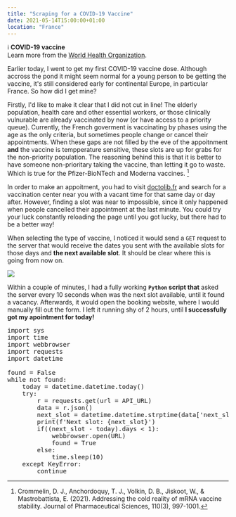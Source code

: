 ```yaml
---
title: "Scraping for a COVID-19 Vaccine"
date: 2021-05-14T15:00:00+01:00
location: "France"
---
```


<div class="info">

ℹ️ **COVID-19 vaccine**<br/>
Learn more from the [World Health Organization](https://www.who.int/emergencies/diseases/novel-coronavirus-2019/covid-19-vaccines).

</div>

Earlier today, I went to get my first COVID-19 vaccine dose. Although accross the pond it might seem normal for a young person to be getting the vaccine, it's still considered early for continental Europe, in particular France. So how did I get mine?

Firstly, I'd like to make it clear that I did not cut in line! The elderly population, health care and other essential workers, or those clinically vulnurable are already vaccinated by now (or have access to a priority queue). Currently, the French goverment is vaccinating by phases using the age as the only criteria, but sometimes people change or cancel their appointments. When these gaps are not filled by the eve of the appoitnment **and** the vaccine is tempperature sensitive, these slots are up for grabs for the non-priority population. The reasoning behind this is that it is better to have someone non-prioritary taking the vaccine, than letting it go to waste. Which is true for the Pfizer-BioNTech and Moderna vaccines. [^1]

[^1]: Crommelin, D. J., Anchordoquy, T. J., Volkin, D. B., Jiskoot, W., & Mastrobattista, E. (2021). Addressing the cold reality of mRNA vaccine stability. Journal of Pharmaceutical Sciences, 110(3), 997-1001.

In order to make an appoitment, you had to visit [doctolib.fr](https://www.doctolib.fr/) and search for a vaccination center near you with a vacant time for that same day or day after. However, finding a slot was near to impossible, since it only happened when people cancelled their appointment at the last minute. You could try your luck constantly reloading the page until you got lucky, but there had to be a better way!

When selecting the type of vaccine, I noticed it would send a `GET` request to the server that would receive the dates you sent with the available slots for those days and **the next available slot**. It should be clear where this is going from now on.

![](/image/schedule_vaccine_covid.png)

Within a couple of minutes, I had a fully working **`Python` script that** asked the server every 10 seconds when was the next slot available, until it found a vacancy. Afterwards, it would open the booking website, where I would manually fill out the form. I left it running shy of 2 hours, until **I successfully got my apointment for today!** 

<pre>
import sys
import time
import webbrowser
import requests
import datetime

found = False
while not found:
    today = datetime.datetime.today()
    try:
        r = requests.get(url = API_URL)
        data = r.json()
        next_slot = datetime.datetime.strptime(data['next_slot'], '%Y-%m-%d')
        print(f'Next slot: {next_slot}')
        if((next_slot - today).days < 1):
            webbrowser.open(URL)
            found = True
        else:
            time.sleep(10)
    except KeyError:
        continue
</pre>
